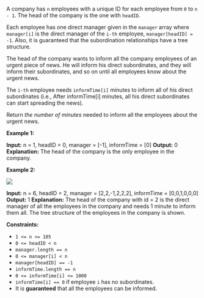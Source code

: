 
A company has  `n`  employees with a unique ID for each employee from  `0`  to  `n - 1`. The head of the company is the one with  `headID`.

Each employee has one direct manager given in the  `manager`  array where  `manager[i]`  is the direct manager of the  `i-th`  employee,  `manager[headID] = -1`. Also, it is guaranteed that the subordination relationships have a tree structure.

The head of the company wants to inform all the company employees of an urgent piece of news. He will inform his direct subordinates, and they will inform their subordinates, and so on until all employees know about the urgent news.

The  `i-th`  employee needs  `informTime[i]`  minutes to inform all of his direct subordinates (i.e., After informTime[i] minutes, all his direct subordinates can start spreading the news).

Return  _the number of minutes_  needed to inform all the employees about the urgent news.

**Example 1:**

**Input:** n = 1, headID = 0, manager = [-1], informTime = [0]
**Output:** 0
**Explanation:** The head of the company is the only employee in the company.

**Example 2:**

![](https://assets.leetcode.com/uploads/2020/02/27/graph.png)

**Input:** n = 6, headID = 2, manager = [2,2,-1,2,2,2], informTime = [0,0,1,0,0,0]
**Output:** 1
**Explanation:** The head of the company with id = 2 is the direct manager of all the employees in the company and needs 1 minute to inform them all.
The tree structure of the employees in the company is shown.

**Constraints:**

-   `1 <= n <= 105`
-   `0 <= headID < n`
-   `manager.length == n`
-   `0 <= manager[i] < n`
-   `manager[headID] == -1`
-   `informTime.length == n`
-   `0 <= informTime[i] <= 1000`
-   `informTime[i] == 0`  if employee  `i`  has no subordinates.
-   It is  **guaranteed**  that all the employees can be informed.